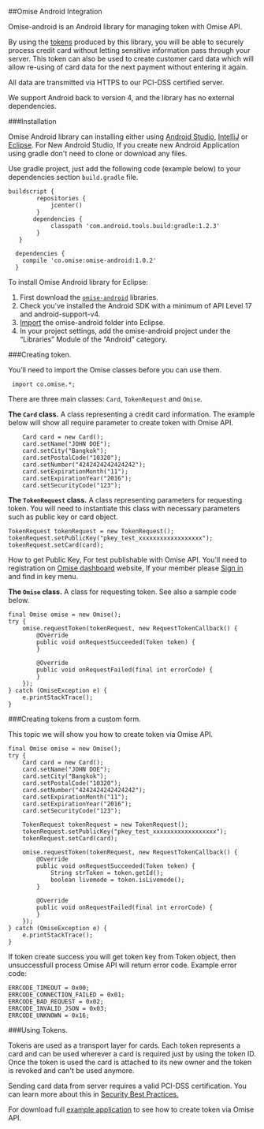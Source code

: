 ##Omise Android Integration

Omise-android is an Android library for managing token with Omise API.

By using the <a href="https://docs.omise.co/api/tokens/">tokens</a> produced by this library, you will be able to securely process credit card without letting sensitive information pass through your server. This token can also be used to create customer card data which will allow re-using of card data for the next payment without entering it again.

All data are transmitted via HTTPS to our PCI-DSS certified server.

We support Android back to version 4, and the library has no external dependencies.

###Installation

Omise Android library can installing either using <a href="http://developer.android.com/tools/studio/index.html">Android Studio</a>, <a href="https://www.jetbrains.com/idea/help/importing-an-existing-android-project.html">IntelliJ</a> or <a href="http://developer.android.com/tools/projects/projects-eclipse.html">Eclipse</a>. For New Android Studio, If you create new Android Application using gradle don't need to clone or download any files.

Use gradle project, just add the following code (example below) to your dependencies section `build.gradle` file.
```
buildscript {
        repositories {
            jcenter()  
        }
       dependencies {
            classpath 'com.android.tools.build:gradle:1.2.3'
        }
   }

  dependencies {
    compile 'co.omise:omise-android:1.0.2'
  }
```
To install Omise Android library for Eclipse:

1. First download the <a href="https://codeload.github.com/omise/omise-android/zip/master">`omise-android`</a> libraries.
2. Check you've installed the Android SDK with a minimum of API Level 17 and android-support-v4.
3. <a href="http://developer.android.com/tools/projects/projects-eclipse.html">Import</a> the omise-android folder into Eclipse.
4. In your project settings, add the omise-android project under the “Libraries” Module of the “Android” category.


###Creating token.

You’ll need to import the Omise classes before you can use them.
```
 import co.omise.*;
```
There are three main classes: `Card`, `TokenRequest` and `Omise`. 

<b>The `Card` class.</b> A class representing a credit card information. The example below will show all require parameter to create token with Omise API. 

```
    Card card = new Card();
    card.setName("JOHN DOE"); 
    card.setCity("Bangkok"); 
    card.setPostalCode("10320"); 
    card.setNumber("4242424242424242"); 
    card.setExpirationMonth("11"); 
    card.setExpirationYear("2016"); 
    card.setSecurityCode("123"); 
```

<b>The `TokenRequest` class.</b> A class representing parameters for requesting token. You will need to instantiate this class with necessary parameters such as public key or card object.

```
TokenRequest tokenRequest = new TokenRequest();
tokenRequest.setPublicKey("pkey_test_xxxxxxxxxxxxxxxxxx"); 
tokenRequest.setCard(card); 
```

How to get Public Key, For test publishable with Omise API. You'll need to registration on <a href="https://dashboard.omise.co/signup">Omise dashboard</a> website, If your member please <a href="https://dashboard.omise.co/signin">Sign in</a> and find in key menu.


<b>The `Omise` class.</b> A class for requesting token. See also a sample code below.

```
final Omise omise = new Omise();
try {
    omise.requestToken(tokenRequest, new RequestTokenCallback() {
        @Override
        public void onRequestSucceeded(Token token) {
        }

        @Override
        public void onRequestFailed(final int errorCode) {
        }
    });
} catch (OmiseException e) {
    e.printStackTrace();
}
```

###Creating tokens from a custom form.

This topic we will show you how to create token via Omise API.

```
final Omise omise = new Omise();
try {
    Card card = new Card();
    card.setName("JOHN DOE"); 
    card.setCity("Bangkok"); 
    card.setPostalCode("10320"); 
    card.setNumber("4242424242424242"); 
    card.setExpirationMonth("11"); 
    card.setExpirationYear("2016"); 
    card.setSecurityCode("123"); 

    TokenRequest tokenRequest = new TokenRequest();
    tokenRequest.setPublicKey("pkey_test_xxxxxxxxxxxxxxxxxx"); 
    tokenRequest.setCard(card);

    omise.requestToken(tokenRequest, new RequestTokenCallback() {
        @Override
        public void onRequestSucceeded(Token token) {
            String strToken = token.getId();
            boolean livemode = token.isLivemode();
        }

        @Override
        public void onRequestFailed(final int errorCode) {
        }
    });
} catch (OmiseException e) {
    e.printStackTrace();
}
```

If token create success you will get token key from Token object, then unsuccessfull process Omise API will return error code. Example error code:

```
ERRCODE_TIMEOUT = 0x00;
ERRCODE_CONNECTION_FAILED = 0x01;
ERRCODE_BAD_REQUEST = 0x02;
ERRCODE_INVALID_JSON = 0x03;
ERRCODE_UNKNOWN = 0x16;
```

###Using Tokens.

Tokens are used as a transport layer for cards. Each token represents a card and can be used wherever a card is required just by using the token ID. Once the token is used the card is attached to its new owner and the token is revoked and can't be used anymore.

Sending card data from server requires a valid PCI-DSS certification. You can learn more about this in <a href="https://docs.omise.co/security-best-practices/">Security Best Practices.</a>


For download full <a href="https://github.com/omise/omise-android-example">example application</a> to see how to create token via Omise API. 
